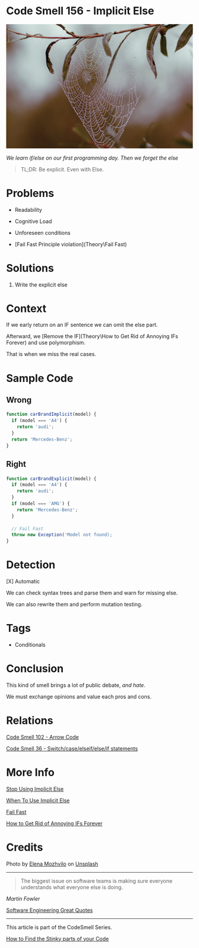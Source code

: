 # Code Smell 156 - Implicit Else

![Code Smell 156 - Implicit Else](elena-mozhvilo-3Jexb7VC6KA-unsplash.jpg)

*We learn if/else on our first programming day. Then we forget the else*

> TL;DR: Be explicit. Even with Else.

# Problems

- Readability

- Cognitive Load

- Unforeseen conditions

- [Fail Fast Principle violation](Theory\Fail Fast)

# Solutions

1. Write the explicit else

# Context

If we early return on an IF sentence we can omit the else part. 

Afterward, we [Remove the IF](Theory\How to Get Rid of Annoying IFs Forever) and use polymorphism.

That is when we miss the real cases.

# Sample Code

## Wrong

[Gist Url]: # (https://gist.github.com/mcsee/8d2eb5957180d324326e2c30a72166f6)
```javascript
function carBrandImplicit(model) {
  if (model === 'A4') {
    return 'audi';
  }
  return 'Mercedes-Benz';
}
```

## Right

[Gist Url]: # (https://gist.github.com/mcsee/34f2e6cc97fb6ef9cb77f8998aaa790e)
```javascript
function carBrandExplicit(model) {
  if (model === 'A4') {
    return 'audi';
  }
  if (model === 'AMG') {
    return 'Mercedes-Benz';
  }
  
  // Fail Fast
  throw new Exception('Model not found);
}
```

# Detection

[X] Automatic 

We can check syntax trees and parse them and warn for missing else.

We can also rewrite them and perform mutation testing.

# Tags

- Conditionals

# Conclusion

This kind of smell brings a lot of public debate, *and hate*.

We must exchange opinions and value each pros and cons.

# Relations

[Code Smell 102 - Arrow Code](../Code%20Smells\Code%20Smell%20102%20-%20Arrow%20Code/readme.md)

[Code Smell 36 - Switch/case/elseif/else/if statements](../Code%20Smells\Code%20Smell%2036%20-%20Switch%20case%20elseif%20else%20if%20statements/readme.md)

# More Info

[Stop Using Implicit Else](https://javascript.plainenglish.io/advice-from-a-senior-dev-stop-using-the-implicit-else-2a2ecf0a3583)

[When To Use Implicit Else](https://medium.com/lost-but-coding/when-to-use-implicit-else-e891cdcfe1bd)

[Fail Fast](../Theory\Fail%20Fast/readme.md)

[How to Get Rid of Annoying IFs Forever](../Theory\How%20to%20Get%20Rid%20of%20Annoying%20IFs%20Forever/readme.md)

# Credits

Photo by [Elena Mozhvilo](https://unsplash.com/es/@miracleday) on [Unsplash](https://unsplash.com/s/photos/invisible)
  
* * *

> The biggest issue on software teams is making sure everyone understands what everyone else is doing.

_Martin Fowler_
 
[Software Engineering Great Quotes](../Quotes\Software%20Engineering%20Great%20Quotes/readme.md)

* * *

This article is part of the CodeSmell Series.

[How to Find the Stinky parts of your Code](../Code%20Smells\How%20to%20Find%20the%20Stinky%20parts%20of%20your%20Code/readme.md)